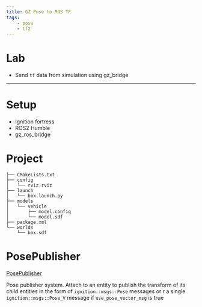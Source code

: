 ```yaml
---
title: GZ Pose to ROS TF
tags:
    - pose
    - tf2
---
```


# Lab
- Send `tf` data from simulation using gz_bridge

---

# Setup
- Ignition fortress
- ROS2 Humble
- gz_ros_bridge

# Project

```
├── CMakeLists.txt
├── config
│   └── rviz.rviz
├── launch
│   └── box.launch.py
├── models
│   └── vehicle
│       ├── model.config
│       └── model.sdf
├── package.xml
└── worlds
    └── box.sdf
```

# PosePublisher
[PosePublisher](https://gazebosim.org/api/sim/6/classignition_1_1gazebo_1_1systems_1_1PosePublisher.html)

Pose publisher system. Attach to an entity to publish the transform of its child entities in the form of `ignition::msgs::Pose` messages or r a single `ignition::msgs::Pose_V` message if `use_pose_vector_msg` is true